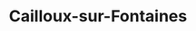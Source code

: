 ---
title: Cailloux-sur-Fontaines
url: /cailloux-sur-fontaines/
latitude: 45.851
longitude: 4.871
---